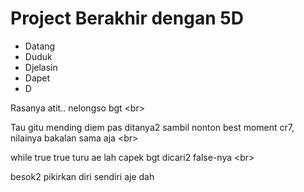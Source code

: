 # Project Berakhir dengan 5D
* Datang
* Duduk
* Djelasin
* Dapet
* D

Rasanya atit.. nelongso bgt <br\>

Tau gitu mending diem pas ditanya2 sambil nonton best moment cr7, nilainya bakalan sama aja <br\>

while true true turu ae lah capek bgt dicari2 false-nya <br\>

besok2 pikirkan diri sendiri aje dah
